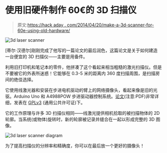 # 使用旧硬件制作 60€的 3D 扫描仪

> 原文:[https://hack aday . com/2014/04/20/make-a-3d-scanner-for-60e-using-old-hardware/](https://hackaday.com/2014/04/20/make-a-3d-scanner-for-60e-using-old-hardware/)

![3d laser scanner](../Images/7f55c5951085d06d6fac5fab16c0ca4c.png)

[蒂尔·汉德尔]刚刚完成了他写的一篇论文的最后润色，这篇论文是关于如何建造一台便宜的 3D 扫描仪——主要是用备件。

利用旧打印机和笔记本的零件，他拼凑了这个看起来相当粗糙的激光扫描仪。但是不要被它的外表所迷惑！它能够在 0.3-5 米的距离内 360 度扫描周围，是扫描房间的绝佳选择。

它使用线激光器和安装在步进电机驱动的臂上的网络摄像头，看起来像是旧的光驱。Arduino Uno 和 A4988POW 步进驱动器控制系统。[论文](http://alicedownthecoffeepot.files.wordpress.com/2011/09/documentation_laser_scanner1.pdf)(注意:PDF)非常详细，发表在 [GPLv3](https://www.gnu.org/copyleft/gpl.html) (通用公共许可证)下。

它的工作原理与许多 3D 扫描仪相同——线激光提供相机拾取的被扫描物体的 2D 轮廓。当系统(或物体)旋转时，新的轮廓被记录并缝合在一起以形成完整的 3D 图像。

![3d laser scanner diagram](../Images/8d1905682a092edfe599b909aa4c7429.png)

为了提高扫描仪的分辨率和精确度，你可以在最后放一个更好的摄像头！
